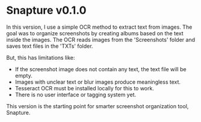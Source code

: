 # Snapture v0.1.0

In this version, I use a simple OCR method to extract text from images.
The goal was to organize screenshots by creating albums based on the text inside the images.
The OCR reads images from the 'Screenshots' folder and saves text files in the 'TXTs' folder.

But, this has limitations like:
- If the screenshot image does not contain any text, the text file will be empty.
- Images with unclear text or blur images produce meaningless text.
- Tesseract OCR must be installed locally for this to work.
- There is no user interface or tagging system yet.

This version is the starting point for smarter screenshot organization tool, Snapture.
